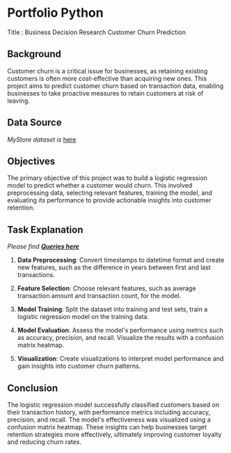 # Portfolio Python
Title : Business Decision Research Customer Churn Prediction
## Background
Customer churn is a critical issue for businesses, as retaining existing customers is often more cost-effective than acquiring new ones. This project aims to predict customer churn based on transaction data, enabling businesses to take proactive measures to retain customers at risk of leaving.

## Data Source
_MyStore dataset is_ [here](https://github.com/teguhmprayoga/Portfoliopython1/blob/main/data_retail.csv)

## Objectives
The primary objective of this project was to build a logistic regression model to predict whether a customer would churn. This involved preprocessing data, selecting relevant features, training the model, and evaluating its performance to provide actionable insights into customer retention.

## Task Explanation
_Please find [**Queries here**](https://github.com/teguhmprayoga/Portfoliopython1/blob/main/porto1_py%20(1).ipynb)_

1. **Data Preprocessing**: Convert timestamps to datetime format and create new features, such as the difference in years between first and last transactions.

2. **Feature Selection**: Choose relevant features, such as average transaction amount and transaction count, for the model.

3. **Model Training**: Split the dataset into training and test sets, train a logistic regression model on the training data.

4. **Model Evaluation**: Assess the model's performance using metrics such as accuracy, precision, and recall. Visualize the results with a confusion matrix heatmap.

5. **Visualization**: Create visualizations to interpret model performance and gain insights into customer churn patterns.

## Conclusion
The logistic regression model successfully classified customers based on their transaction history, with performance metrics including accuracy, precision, and recall. The model's effectiveness was visualized using a confusion matrix heatmap. These insights can help businesses target retention strategies more effectively, ultimately improving customer loyalty and reducing churn rates.


